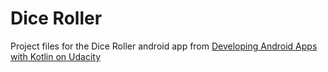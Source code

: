 # Dice Roller
Project files for the Dice Roller android app from [Developing Android Apps with Kotlin on Udacity](https://www.udacity.com/course/developing-android-apps-with-kotlin--ud9012)

